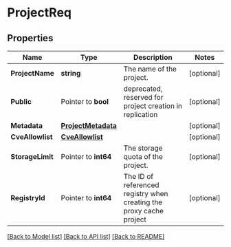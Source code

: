 # ProjectReq

## Properties

Name | Type | Description | Notes
------------ | ------------- | ------------- | -------------
**ProjectName** | **string** | The name of the project. | [optional] 
**Public** | Pointer to **bool** | deprecated, reserved for project creation in replication | [optional] 
**Metadata** | [**ProjectMetadata**](ProjectMetadata.md) |  | [optional] 
**CveAllowlist** | [**CveAllowlist**](CveAllowlist.md) |  | [optional] 
**StorageLimit** | Pointer to **int64** | The storage quota of the project. | [optional] 
**RegistryId** | Pointer to **int64** | The ID of referenced registry when creating the proxy cache project | [optional] 

[[Back to Model list]](../README.md#documentation-for-models) [[Back to API list]](../README.md#documentation-for-api-endpoints) [[Back to README]](../README.md)


